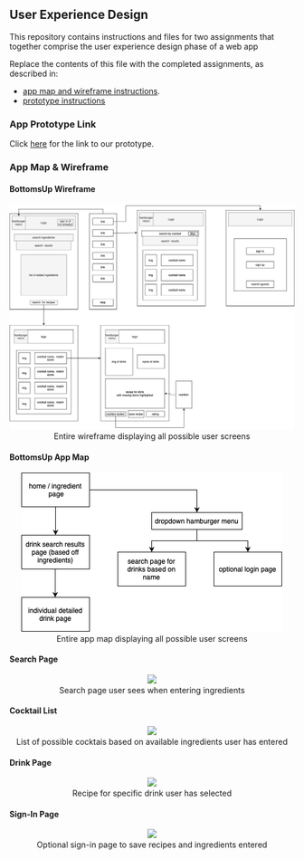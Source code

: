 ## User Experience Design

This repository contains instructions and files for two assignments that together comprise the user experience design phase of a web app

Replace the contents of this file with the completed assignments, as described in:

- [app map and wireframe instructions](./instructions-app-map-wireframe.md).
- [prototype instructions](./instructions-prototype.md)

### App Prototype Link
Click [here](https://invis.io/MY10DOVS2HXZ) for the link to our prototype.

### App Map & Wireframe

#### BottomsUp Wireframe

<p align="center">
     <img src="ux-design/BottomsUp Wireframe-Page-1.png">
     <br>Entire wireframe displaying all possible user screens
</p>

#### BottomsUp App Map
<p align="center">
     <img src="ux-design/BottomsUpMap.png">
     <br>Entire app map displaying all possible user screens
</p>

#### Search Page

<p align="center">
  <img src="ux-design/search_page.png">
  <br>Search page user sees when entering ingredients
</p>
     

#### Cocktail List

<p align="center">
  <img src="ux-design/cocktail_list.png">
  <br>List of possible cocktais based on available ingredients user has entered

</p>
     

#### Drink Page

<p align="center">
  <img src="ux-design/drink_page.png">
  <br>Recipe for specific drink user has selected
</p>
     


#### Sign-In Page

<p align="center">
  <img src="ux-design/sign_in_page.png">
  <br>Optional sign-in page to save recipes and ingredients entered
</p>
     
